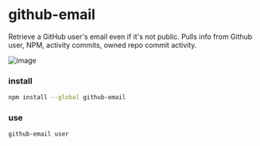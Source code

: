 # github-email

Retrieve a GitHub user's email even if it's not public. 
Pulls info from Github user, NPM, activity commits, owned repo commit activity.

![image](https://cloud.githubusercontent.com/assets/39191/7485758/6992dc62-f34f-11e4-9af0-3d0f292f6139.png)


### install
```sh
npm install --global github-email
```

### use
```sh
github-email user 
```

